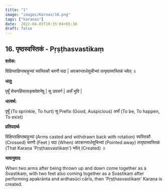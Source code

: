 ```yaml
---
title: "1"
image: "images/Karnas/16.png"
tags: ["karanas"]
date:  2022-04-03T19:35:04+05:30
draft: false
---
```


## 16. पृष्ठस्वस्तिकं - Pṛṣṭhasvastikaṃ

**श्लोक:**


विक्षिप्ताक्षिप्तबाहुभ्यां स्वस्तिकौ चरणौ यदा | अपक्रान्तार्धसूचीभ्यां तत्पृष्ठस्वस्तिकं भवेत् ॥


**धातुः**


पृषुँ सेचनहिंसासङ्क्लेशनेषु |
सु उपसर्ग | असँ भुवि |


**धात्वर्थ:**



पृषुँ (To sprinkle, To hurt)
सु Prefix (Good, Auspicious) असँ (To be, To happen, To exist)

**प्रतिपदार्थः**


विक्षिप्ताक्षिप्तबाहुभ्यां (Arms casted and withdrawn back with rotation) स्वस्तिकौ (Crossed) चरणौ (Feet ) यदा (When) अपक्रान्तार्धसूचिभ्यां (Pointed away)  तत्पृष्ठस्वस्तिकं (That Karaṇa 'Pṛṣṭhasvastikaṃ') भवेत् (Created) ॥


**भावानुवादः**


When two arms after being thrown up and down come together as a Svastikaṃ, with two feet also coming together as a  Svastikaṃ after performing apakrānta and ardhasūci cārīs, then 'Pṛṣṭhasvastikaṃ' Karaṇa is created.

